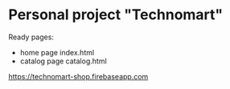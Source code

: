 # Personal project "Technomart"

Ready pages:
- home page index.html
- catalog page catalog.html

https://technomart-shop.firebaseapp.com
